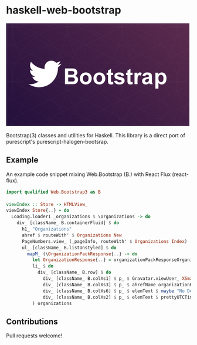 # haskell-web-bootstrap

![Bootstrap logo](/assets/logo.jpg?raw=true "Bootstrap logo")

Bootstrap(3) classes and utilities for Haskell. This library is a direct port of purescript's purescript-halogen-bootsrap.

## Example

An example code snippet mixing Web.Bootstrap (B.) with React Flux (react-flux).

```haskell
import qualified Web.Bootstrap3 as B

viewIndex :: Store -> HTMLView_
viewIndex Store{..} = do
  Loading.loader1 _organizations $ \organizations -> do
    div_ [className_ B.containerFluid] $ do
      h1_ "Organizations"
      ahref $ routeWith' $ Organizations New
      PageNumbers.view_ (_pageInfo, routeWith' $ Organizations Index)
      ul_ [className_ B.listUnstyled] $ do
        mapM_ (\OrganizationPackResponse{..} -> do
          let OrganizationResponse{..} = organizationPackResponseOrganization
          li_ $ do
            div_ [className_ B.row] $ do
              div_ [className_ B.colXs1] $ p_ $ Gravatar.viewUser_ XSmall organizationPackResponseUser
              div_ [className_ B.colXs3] $ p_ $ ahrefName organizationResponseDisplayName (routeWith' $ Organizations (ShowS organizationResponseName))
              div_ [className_ B.colXs6] $ p_ $ elemText $ maybe "No Description." id organizationResponseDescription
              div_ [className_ B.colXs2] $ p_ $ elemText $ prettyUTCTimeMaybe organizationResponseCreatedAt
          ) organizations
```

## Contributions

Pull requests welcome!

